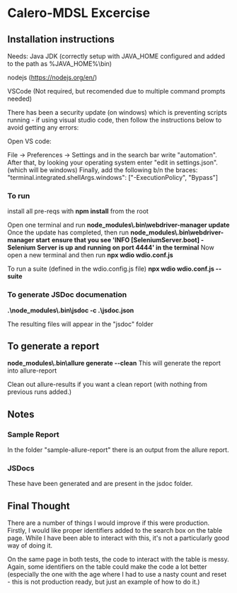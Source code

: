 # Calero-MDSL Excercise

## Installation instructions
Needs:
Java JDK (correctly setup with JAVA_HOME configured and added to the path as %JAVA_HOME%\bin)

nodejs (https://nodejs.org/en/)

VSCode (Not required, but recomended due to multiple command prompts needed)

There has been a security update (on windows) which is preventing scripts running - if using visual studio code, then follow the instructions below to avoid getting any errors:

Open VS code:

File -> Preferences -> Settings and in the search bar write "automation".
After that, by looking your operating system enter "edit in settings.json".  (which will be windows)
Finally, add the following b/n the braces:
"terminal.integrated.shellArgs.windows": ["-ExecutionPolicy", "Bypass"]

### To run
install all pre-reqs with **npm install** from the root

Open one terminal and run **node_modules\\.bin\\webdriver-manager update**
Once the update has completed, then run **node_modules\\.bin\\webdriver-manager start** 
**ensure that you see 'INFO [SeleniumServer.boot] - Selenium Server is up and running on port 4444' in the terminal**
Now open a new terminal and then run **npx wdio wdio.conf.js**

To run a suite (defined in the wdio.config.js file)
**npx wdio wdio.conf.js --suite <suiteName>**

### To generate JSDoc documenation

**.\node_modules\\.bin\jsdoc -c .\jsdoc.json**

The resulting files will appear in the "jsdoc" folder

## To generate a report
**node_modules\\.bin\\allure generate --clean**
This will generate the report into allure-report

Clean out allure-results if you want a clean report (with nothing from previous runs added.)

## Notes

### Sample Report
In the folder "sample-allure-report" there is an output from the allure report.

### JSDocs
These have been generated and are present in the jsdoc folder.

## Final Thought
There are a number of things I would improve if this were production.  Firstly, I would like proper identifiers added to the search box on the table page.  While I have been able to interact with this, it's not a particularly good way of doing it.

On the same page in both tests, the code to interact with the table is messy.  Again, some identifiers on the table could make the code a lot better (especially the one with the age where I had to use a nasty count and reset - this is not production ready, but just an example of how to do it.)